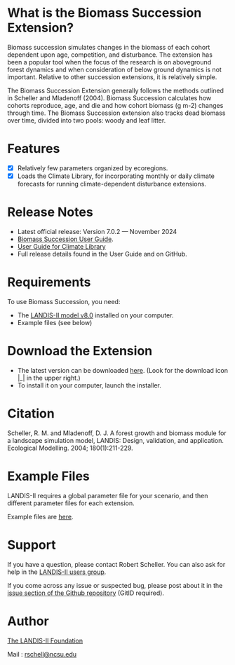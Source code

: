 # What is the Biomass Succession Extension?

Biomass succession simulates changes in the biomass of each cohort dependent upon age, competition, and disturbance. The extension has been a popular tool when the focus of the research is on aboveground forest dynamics and when consideration of below ground dynamics is not important. Relative to other succession extensions, it is relatively simple. 

The Biomass Succession Extension generally follows the methods outlined in Scheller and Mladenoff (2004). Biomass Succession calculates how cohorts reproduce, age, and die and how cohort biomass (g m-2) changes through time. The Biomass Succession extension also tracks dead biomass over time, divided into two pools: woody and leaf litter. 

# Features

- [x] Relatively few parameters organized by ecoregions.
- [x] Loads the Climate Library, for incorporating monthly or daily climate forecasts for running climate-dependent disturbance extensions.

# Release Notes

- Latest official release: Version 7.0.2 — November 2024
- [Biomass Succession User Guide](https://github.com/LANDIS-II-Foundation/Extension-Biomass-Succession/blob/master/docs/LANDIS-II%20Biomass%20Succession%20v7%20User%20Guide.pdf).
- [User Guide for Climate Library](https://github.com/LANDIS-II-Foundation/Library-Climate/blob/v8.0/docs/LANDIS-II%20Climate%20Library%20v5.0%20User%20Guide.pdf)
- Full release details found in the User Guide and on GitHub.

# Requirements

To use Biomass Succession, you need:

- The [LANDIS-II model v8.0](http://www.landis-ii.org/install) installed on your computer.
- Example files (see below)

# Download the Extension

- The latest version can be downloaded [here](https://github.com/LANDIS-II-Foundation/Extension-Biomass-Succession/blob/master/deploy/installer/LANDIS-II-V8%20Biomass%20Succession%207.0.2-setup.exe). (Look for the download icon |_| in the upper right.) 
- To install it on your computer, launch the installer.

# Citation

Scheller, R. M. and Mladenoff, D. J. A forest growth and biomass module for a landscape simulation model, LANDIS: Design, validation, and application. Ecological Modelling. 2004; 180(1):211-229. 

# Example Files

LANDIS-II requires a global parameter file for your scenario, and then different parameter files for each extension.

Example files are [here](https://downgit.github.io/#/home?url=https://github.com/LANDIS-II-Foundation/Extension-Biomass-Succession/blob/master/testings/CoreV8.0-BiomassSuccession7.0).

# Support

If you have a question, please contact Robert Scheller. 
You can also ask for help in the [LANDIS-II users group](http://www.landis-ii.org/users).

If you come across any issue or suspected bug, please post about it in the [issue section of the Github repository](https://github.com/LANDIS-II-Foundation/Extension-Biomass-Succession/issues) (GitID required).

# Author

[The LANDIS-II Foundation](http://www.landis-ii.org)

Mail : rschell@ncsu.edu
